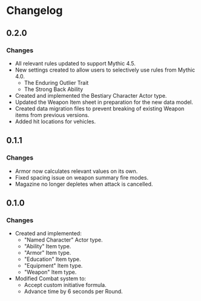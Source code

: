 # Changelog

## 0.2.0

### Changes

* All relevant rules updated to support Mythic 4.5.
* New settings created to allow users to selectively use rules from Mythic 4.0.
    * The Enduring Outlier Trait
    * The Strong Back Ability
* Created and implemented the Bestiary Character Actor type.
* Updated the Weapon Item sheet in preparation for the new data model.
* Created data migration files to prevent breaking of existing Weapon items from previous versions.
* Added hit locations for vehicles.

## 0.1.1

### Changes

* Armor now calculates relevant values on its own.
* Fixed spacing issue on weapon summary fire modes.
* Magazine no longer depletes when attack is cancelled.

## 0.1.0

### Changes

* Created and implemented:
    * "Named Character" Actor type.
    * "Ability" Item type.
    * "Armor" Item type.
    * "Education" Item type.
    * "Equipment" Item type.
    * "Weapon" Item type.
* Modified Combat system to:
    * Accept custom initiative formula.
    * Advance time by 6 seconds per Round.
